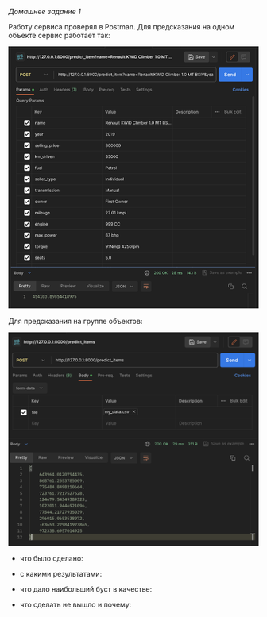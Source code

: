 *Домашнее задание 1*

Работу сервиса проверял в Postman. Для предсказания на одном объекте сервис работает так:

![image info](predict_item.png)

Для предсказания на группе объектов:

![image info](predict_items.png)

* что было сделано:

* с какими результатами:

* что дало наибольший буст в качестве:

* что сделать не вышло и почему:
